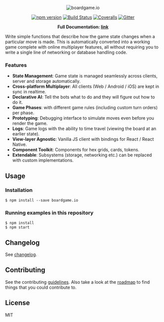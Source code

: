 <p align="center">
  <img src="https://raw.githubusercontent.com/nicolodavis/boardgame.io/master/docs/logo.svg?sanitize=true" alt="boardgame.io" />
</p>

<p align="center">
<a href="https://www.npmjs.com/package/boardgame.io"><img src="https://badge.fury.io/js/boardgame.io.svg" alt="npm version" /></a>
<a href='https://semaphoreci.com/nicolodavis/boardgame-io'> <img src='https://semaphoreci.com/api/v1/nicolodavis/boardgame-io/branches/master/shields_badge.svg' alt='Build Status'></a>
<a href="https://coveralls.io/github/nicolodavis/boardgame.io?branch=master"><img src="https://img.shields.io/coveralls/nicolodavis/boardgame.io.svg" alt="Coveralls" /></a>
<a href="https://gitter.im/boardgame-io"><img src="https://badges.gitter.im/boardgame-io.svg" alt="Gitter" /></a>
</p>

<p align="center">
  <strong>Full Documentation: <a href="https://nicolodavis.github.io/boardgame.io">link</a></strong>
</p>

Write simple functions that describe how the game state changes
when a particular move is made. This is automatically converted
into a working game complete with online multiplayer
features, all without requiring you to write a single line of
networking or database handling code.

### Features

* **State Management**: Game state is managed seamlessly across clients, server and storage automatically.
* **Cross-platform Multiplayer**: All clients (Web / Android / iOS) are kept in sync in realtime.
* **Declarative AI**: Tell the bots what to do and they will figure out how to do it.
* **Game Phases**: with different game rules (including custom turn orders) per phase.
* **Prototyping**: Debugging interface to simulate moves even before you render the game.
* **Logs**: Game logs with the ability to time travel (viewing the board at an earlier state).
* **View-layer Agnostic**: Vanilla JS client with bindings for React / React Native.
* **Component Toolkit**: Components for hex grids, cards, tokens.
* **Extendable**: Subsystems (storage, networking etc.) can be replaced with custom implementations.

## Usage

### Installation

```
$ npm install --save boardgame.io
```

### Running examples in this repository

```
$ npm install
$ npm start
```

## Changelog

See [changelog](docs/CHANGELOG.md).

## Contributing

See the contributing [guidelines](CONTRIBUTING.md). Also take a look at the [roadmap](docs/roadmap.md)
to find things that you could contribute to.

## License

MIT
